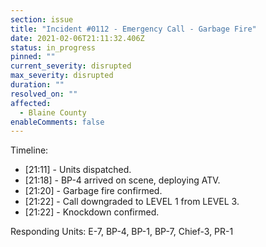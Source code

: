 ```yaml
---
section: issue
title: "Incident #0112 - Emergency Call - Garbage Fire"
date: 2021-02-06T21:11:32.406Z
status: in_progress
pinned: ""
current_severity: disrupted
max_severity: disrupted
duration: ""
resolved_on: ""
affected:
  - Blaine County
enableComments: false
---
```

Timeline:

* [21:11] - Units dispatched.
* [21:18] - BP-4 arrived on scene, deploying ATV.
* [21:20] - Garbage fire confirmed.
* [21:22] - Call downgraded to LEVEL 1 from LEVEL 3.
* [21:22] - Knockdown confirmed.

Responding Units: E-7, BP-4, BP-1, BP-7, Chief-3, PR-1